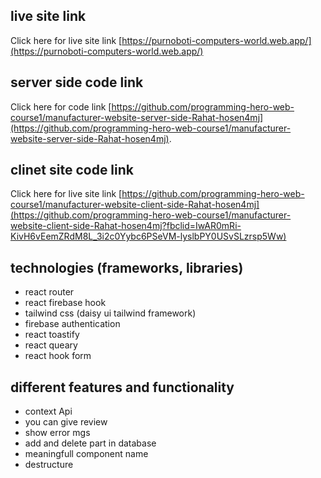 ## live site link
Click here for live site link [https://purnoboti-computers-world.web.app/](https://purnoboti-computers-world.web.app/)

## server side code link
Click here for code link [https://github.com/programming-hero-web-course1/manufacturer-website-server-side-Rahat-hosen4mj](https://github.com/programming-hero-web-course1/manufacturer-website-server-side-Rahat-hosen4mj).

## clinet site code link
Click here for live site link [https://github.com/programming-hero-web-course1/manufacturer-website-client-side-Rahat-hosen4mj](https://github.com/programming-hero-web-course1/manufacturer-website-client-side-Rahat-hosen4mj?fbclid=IwAR0mRi-KivH6vEemZRdM8L_3i2c0Yybc6PSeVM-lyslbPY0USvSLzrsp5Ww)

## technologies (frameworks, libraries) 
* react router
* react firebase hook
* tailwind css (daisy ui tailwind framework)
* firebase authentication
* react toastify
* react queary
* react hook form

## different features and functionality
* context Api
* you can give review
* show error mgs
* add and delete part in database
* meaningfull component name
* destructure
